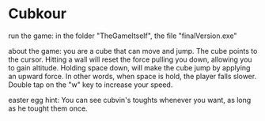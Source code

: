 # Cubkour

run the game:
  in the folder "TheGameItself", the file "finalVersion.exe"
  
about the game:
  you are a cube that can move and jump. The cube points to the cursor. Hitting a wall will reset the force pulling you down, allowing you to gain altitude. 
  Holding space down, will make the cube jump by applying an upward force. In other words, when space is hold, the player falls slower.
  Double tap on the "w" key to increase your speed. 
  
easter egg hint:
  You can see cubvin's toughts whenever you want, as long as he tought them once.
